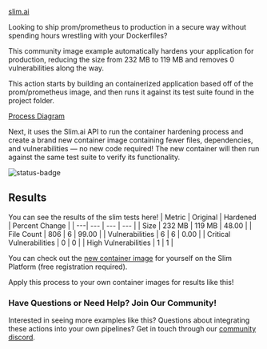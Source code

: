 
[slim.ai](imgs/slim.ai.png)

Looking to ship prom/prometheus to production in a secure way without spending hours wrestling with your Dockerfiles? 

This community image example automatically hardens your application for production, reducing the size from 232 MB to 119 MB and removes 0 vulnerabilities along the way. 

This action starts by building an containerized application based off of the prom/prometheus image, and then runs it against its test suite found in the project folder.

[Process Diagram](process.png)

Next, it uses the Slim.ai API to run the container hardening process and create a brand new container image containing fewer files, dependencies, and vulnerabilities — no new code required! The new container will then run against the same test suite to verify its functionality.

![status-badge](https://img.shields.io/badge/Build-Passing-green.svg)

## Results

You can see the results of the slim tests here!
| Metric | Original | Hardened | Percent Change | 
| ---| --- | --- | --- | 
| Size | 232 MB | 119 MB | 48.00 | 
| File Count | 806 | 6 | 99.00 | 
| Vulnerabilities | 6 | 6 | 0.00 | 
| Critical Vulnerabilities | 0 | 0 | 
| High Vulnerabilities | 1 | 1 | 


You can check out the [new container image](https://portal.slim.dev/home/xray/dockerhub:%2F%2Fdockerhub.public%2Ffocaloiddev%2Fprometheus:latest.slimxx#explorer) for yourself on the Slim Platform (free registration required). 

Apply this process to your own container images for results like this!

### Have Questions or Need Help? Join Our  Community!

Interested in seeing more examples like this? Questions about integrating these actions into your own pipelines? Get in touch through our [community discord](https://discord.com/invite/uBttmfyYNB).
